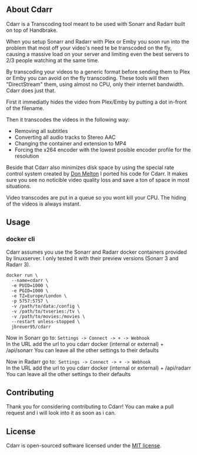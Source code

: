 ## About Cdarr

Cdarr is a Transcoding tool meant to be used with Sonarr and Radarr built on top of Handbrake.

When you setup Sonarr and Radarr with Plex or Emby you soon run into the problem that most off your video's need te be transcoded on the fly, causing a massive load on your server and limiting even the best servers to 2/3 people watching at the same time.

By transcoding your videos to a generic format before sending them to Plex or Emby you can avoid on the fly transcoding. These tools will then "DirectStream" them, using almost no CPU, only their internet bandwidth. Cdarr does just that. 

First it immediatly hides the video from Plex/Emby by putting a dot in-front of the filename.

Then it transcodes the videos in the following way:
* Removing all subtitles
* Converting all audio tracks to Stereo AAC
* Changing the container and extension to MP4
* Forcing the x264 encoder with the lowest posible encoder profile for the resolution

Beside that Cdarr also minimizes disk space by using the special rate control system created by [Don Melton](https://github.com/donmelton/video_transcoding#how-my-simple-and-special-ratecontrol-systems-work) I ported his code for Cdarr. It makes sure you see no noticible video quality loss and save a ton of space in most situations.

Video transcodes are put in a queue so you wont kill your CPU. The hiding of the videos is always instant. 

## Usage

### docker cli

Cdarr assumes you use the Sonarr and Radarr docker containers provided by linuxserver. I only tested it with their preview versions (Sonarr 3 and Radarr 3).
```
docker run \
  --name=cdarr \
  -e PUID=1000 \
  -e PGID=1000 \
  -e TZ=Europe/London \  
  -p 5757:5757 \
  -v /path/to/data:/config \
  -v /path/to/tvseries:/tv \
  -v /path/to/movies:/movies \  
  --restart unless-stopped \
  jbreuer95/cdarr
```

Now in Sonarr go to: `Settings -> Connect -> + -> Webhook`  
In the URL add the url to you cdarr docker (internal or external) + /api/sonarr
You can leave all the other settings to their defaults

Now in Radarr go to:` Settings -> Connect -> + -> Webhook`  
In the URL add the url to you cdarr docker (internal or external) + /api/radarr
You can leave all the other settings to their defaults

## Contributing

Thank you for considering contributing to Cdarr! You can make a pull request and i will look into it as soon as i can.

## License

Cdarr is open-sourced software licensed under the [MIT license](https://opensource.org/licenses/MIT).
